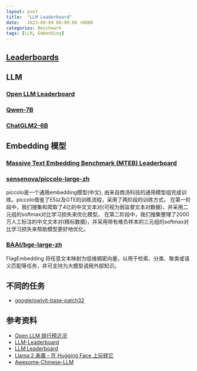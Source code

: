 ```yaml
---
layout: post
title:  "LLM Leaderboard"
date:   2023-09-09 08:00:00 +0800
categories: Benchmark
tags: [LLM, Embedding]
---
```


## [Leaderboards](https://huggingface.co/spaces/autoevaluate/leaderboards)

## LLM
### [Open LLM Leaderboard](https://huggingface.co/spaces/HuggingFaceH4/open_llm_leaderboard)

### [Qwen-7B](https://github.com/QwenLM/Qwen-7B)
### [ChatGLM2-6B](https://github.com/THUDM/ChatGLM2-6B)


## Embedding 模型
### [Massive Text Embedding Benchmark (MTEB) Leaderboard](https://huggingface.co/spaces/mteb/leaderboard)

### [sensenova/piccolo-large-zh](https://huggingface.co/sensenova/piccolo-large-zh)
piccolo是一个通用embedding模型(中文), 由来自商汤科技的通用模型组完成训练。piccolo借鉴了E5以及GTE的训练流程，采用了两阶段的训练方式。 在第一阶段中，我们搜集和爬取了4亿的中文文本对(可视为弱监督文本对数据)，并采用二元组的softmax对比学习损失来优化模型。 在第二阶段中，我们搜集整理了2000万人工标注的中文文本对(精标数据)，并采用带有难负样本的三元组的softmax对比学习损失来帮助模型更好地优化。

### [BAAI/bge-large-zh](https://huggingface.co/BAAI/bge-large-zh)
FlagEmbedding 将任意文本映射为低维稠密向量，以用于检索、分类、聚类或语义匹配等任务，并可支持为大模型调用外部知识。

## 不同的任务
* [google/owlvit-base-patch32](https://huggingface.co/google/owlvit-base-patch32)

## 参考资料
* [Open LLM 排行榜近况](https://huggingface.co/blog/zh/evaluating-mmlu-leaderboard)
* [LLM-Leaderboard](https://llm-leaderboard.streamlit.app/)
* [LLM Leaderboard](https://weightwatcher.ai/leaderboard.html)
* [Llama 2 来袭 - 在 Hugging Face 上玩转它](https://huggingface.co/blog/zh/llama2)
* [Awesome-Chinese-LLM](https://github.com/HqWu-HITCS/Awesome-Chinese-LLM)
